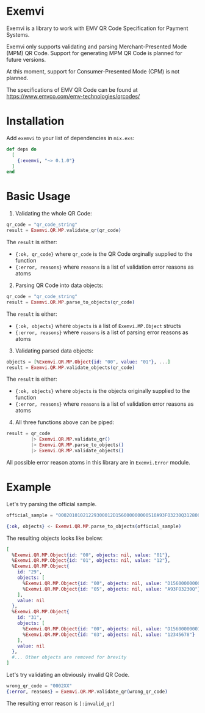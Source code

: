 # Exemvi

Exemvi is a library to work with EMV QR Code Specification for Payment Systems.

Exemvi only supports validating and parsing Merchant-Presented Mode (MPM) QR Code. Support for generating MPM QR Code is planned for future versions.

At this moment, support for Consumer-Presented Mode (CPM) is not planned.

The specifications of EMV QR Code can be found at https://www.emvco.com/emv-technologies/qrcodes/

# Installation

Add `exemvi` to your list of dependencies in `mix.exs`:

```elixir
def deps do
  [
    {:exemvi, "~> 0.1.0"}
  ]
end
```

# Basic Usage

1. Validating the whole QR Code:
  ```elixir
  qr_code = "qr_code_string"
  result = Exemvi.QR.MP.validate_qr(qr_code)
  ```

  The `result` is either:
  * `{:ok, qr_code}` where `qr_code` is the QR Code orginally supplied to the function
  * `{:error, reasons}` where `reasons` is a list of validation error reasons as atoms

2. Parsing QR Code into data objects:
  ```elixir
  qr_code = "qr_code_string"
  result = Exemvi.QR.MP.parse_to_objects(qr_code)
  ```

  The `result` is either:
  * `{:ok, objects}` where `objects` is a list of `Exemvi.MP.Object` structs
  * `{:error, reasons}` where `reasons` is a list of parsing error reasons as atoms

3. Validating parsed data objects:
  ```elixir
  objects = [%Exemvi.QR.MP.Object{id: "00", value: "01"}, ...]
  result = Exemvi.QR.MP.validate_objects(qr_code)
  ```

  The `result` is either:
  * `{:ok, objects}` where `objects` is the objects originally supplied to the function
  * `{:error, reasons}` where `reasons` is a list of validation error reasons as atoms

4. All three functions above can be piped:
  ```elixir
  result = qr_code
           |> Exemvi.QR.MP.validate_qr()
           |> Exemvi.QR.MP.parse_to_objects()
           |> Exemvi.QR.MP.validate_objects()
  ```

All possible error reason atoms in this library are in `Exemvi.Error` module.

# Example

Let's try parsing the official sample.

```elixir
official_sample = "00020101021229300012D156000000000510A93FO3230Q31280012D15600000001030812345678520441115802CN5914BEST TRANSPORT6007BEIJING64200002ZH0104最佳运输0202北京540523.7253031565502016233030412340603***0708A60086670902ME91320016A0112233449988770708123456786304A13A"

{:ok, objects} <- Exemvi.QR.MP.parse_to_objects(official_sample)
```

The resulting objects looks like below:

```elixir
[
  %Exemvi.QR.MP.Object{id: "00", objects: nil, value: "01"},
  %Exemvi.QR.MP.Object{id: "01", objects: nil, value: "12"},
  %Exemvi.QR.MP.Object{
    id: "29",
    objects: [
      %Exemvi.QR.MP.Object{id: "00", objects: nil, value: "D15600000000"},
      %Exemvi.QR.MP.Object{id: "05", objects: nil, value: "A93FO3230Q"}
    ],
    value: nil
  },
  %Exemvi.QR.MP.Object{
    id: "31",
    objects: [
      %Exemvi.QR.MP.Object{id: "00", objects: nil, value: "D15600000001"},
      %Exemvi.QR.MP.Object{id: "03", objects: nil, value: "12345678"}
    ],
    value: nil
  },
  #... Other objects are removed for brevity
]
```

Let's try validating an obviously invalid QR Code.

```elixir
wrong_qr_code = "0002XX"
{:error, reasons} = Exemvi.QR.MP.validate_qr(wrong_qr_code)
```

The resulting error reason is `[:invalid_qr]`
